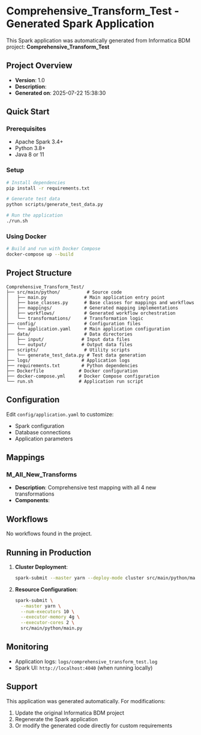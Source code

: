 # Comprehensive_Transform_Test - Generated Spark Application

This Spark application was automatically generated from Informatica BDM project: **Comprehensive_Transform_Test**

## Project Overview

- **Version**: 1.0
- **Description**: 
- **Generated on**: 2025-07-22 15:38:30

## Quick Start

### Prerequisites
- Apache Spark 3.4+
- Python 3.8+
- Java 8 or 11

### Setup
```bash
# Install dependencies
pip install -r requirements.txt

# Generate test data
python scripts/generate_test_data.py

# Run the application
./run.sh
```

### Using Docker
```bash
# Build and run with Docker Compose
docker-compose up --build
```

## Project Structure

```
Comprehensive_Transform_Test/
├── src/main/python/          # Source code
│   ├── main.py              # Main application entry point
│   ├── base_classes.py      # Base classes for mappings and workflows
│   ├── mappings/            # Generated mapping implementations
│   ├── workflows/           # Generated workflow orchestration
│   └── transformations/     # Transformation logic
├── config/                  # Configuration files
│   └── application.yaml     # Main application configuration
├── data/                    # Data directories
│   ├── input/              # Input data files
│   └── output/             # Output data files
├── scripts/                 # Utility scripts
│   └── generate_test_data.py # Test data generation
├── logs/                   # Application logs
├── requirements.txt        # Python dependencies
├── Dockerfile             # Docker configuration
├── docker-compose.yml     # Docker Compose configuration
└── run.sh                 # Application run script
```

## Configuration

Edit `config/application.yaml` to customize:
- Spark configuration
- Database connections
- Application parameters

## Mappings

### M_All_New_Transforms
- **Description**: Comprehensive test mapping with all 4 new transformations
- **Components**:


## Workflows

No workflows found in the project.

## Running in Production

1. **Cluster Deployment**:
   ```bash
   spark-submit --master yarn --deploy-mode cluster src/main/python/main.py
   ```

2. **Resource Configuration**:
   ```bash
   spark-submit \
     --master yarn \
     --num-executors 10 \
     --executor-memory 4g \
     --executor-cores 2 \
     src/main/python/main.py
   ```

## Monitoring

- Application logs: `logs/comprehensive_transform_test.log`
- Spark UI: `http://localhost:4040` (when running locally)

## Support

This application was generated automatically. For modifications:
1. Update the original Informatica BDM project
2. Regenerate the Spark application
3. Or modify the generated code directly for custom requirements
